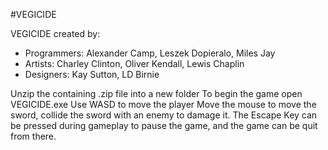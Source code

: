 #VEGICIDE

VEGICIDE created by: 
- Programmers: Alexander Camp, Leszek Dopieralo, Miles Jay 
- Artists: Charley Clinton, Oliver Kendall, Lewis Chaplin 
- Designers: Kay Sutton, LD Birnie

Unzip the containing .zip file into a new folder
To begin the game open VEGICIDE.exe
Use WASD to move the player
Move the mouse to move the sword, collide the sword with an enemy to damage it.
The Escape Key can be pressed during gameplay to pause the game, and the game can be quit from there.
